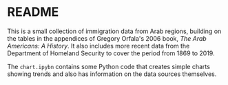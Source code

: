 # README

This is a small collection of immigration data from Arab regions, building on the tables in the appendices of Gregory Orfala's 2006 book, *The Arab Americans: A History*. It also includes more recent data from the Department of Homeland Security to cover the period from 1869 to 2019.

The `chart.ipybn` contains some Python code that creates simple charts showing trends and also has information on the data sources themselves.
